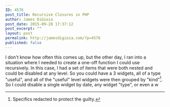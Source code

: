 ```yaml
---
ID: 4576
post_title: Recursive Closures in PHP
author: James DiGioia
post_date: 2015-09-28 17:37:12
post_excerpt: ""
layout: post
permalink: http://jamesdigioia.com/?p=4576
published: false
---
```

I don't know how often this comes up, but the other day, I ran into a situation where I needed to create a one-off function I could use recursively. In this case, I had a set of items that were both nested and could be disabled at any level. So you could have a 3 widgets, all of a type "useful", and all of the "useful" level widgets were then grouped by "kind"[^1]. So I could disable a single widget by date, any widget "type", or even a w

[^1]:    
    Specifics redacted to protect the guilty.